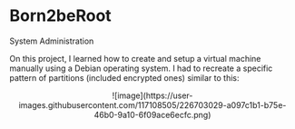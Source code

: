 # Born2beRoot
System Administration

On this project, I learned how to create and setup a virtual machine manually using a Debian operating system. I had to recreate a specific pattern of partitions (included encrypted ones) similar to this:

<div align="center">
![image](https://user-images.githubusercontent.com/117108505/226703029-a097c1b1-b75e-46b0-9a10-6f09ace6ecfc.png)
